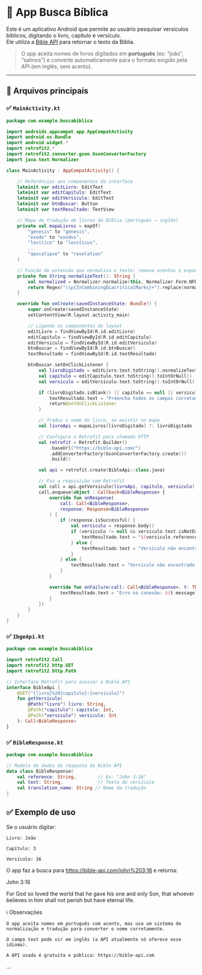 # 📖 App Busca Bíblica

Este é um aplicativo Android que permite ao usuário pesquisar versículos bíblicos, digitando o livro, capítulo e versículo.  
Ele utiliza a [Bible API](https://bible-api.com/) para retornar o texto da Bíblia.

> O app aceita nomes de livros digitados em **português** (ex: “joão”, “salmos”) e converte automaticamente para o formato exigido pela API (em inglês, sem acento).

---

## 📂 Arquivos principais

### ✅ `MainActivity.kt`

```kotlin
package com.example.buscabiblica

import androidx.appcompat.app.AppCompatActivity
import android.os.Bundle
import android.widget.*
import retrofit2.*
import retrofit2.converter.gson.GsonConverterFactory
import java.text.Normalizer

class MainActivity : AppCompatActivity() {

    // Referências aos componentes da interface
    lateinit var editLivro: EditText
    lateinit var editCapitulo: EditText
    lateinit var editVersiculo: EditText
    lateinit var btnBuscar: Button
    lateinit var textResultado: TextView

    // Mapa de tradução de livros da Bíblia (português → inglês)
    private val mapaLivros = mapOf(
        "genesis" to "genesis",
        "exodo" to "exodus",
        "levitico" to "leviticus",
        ...
        "apocalipse" to "revelation"
    )

    // Função de extensão que normaliza o texto: remove acentos e espaços
    private fun String.normalizeText(): String {
        val normalized = Normalizer.normalize(this, Normalizer.Form.NFD)
        return Regex("\\p{InCombiningDiacriticalMarks}+").replace(normalized, "").lowercase().trim()
    }

    override fun onCreate(savedInstanceState: Bundle?) {
        super.onCreate(savedInstanceState)
        setContentView(R.layout.activity_main)

        // Ligando os componentes do layout
        editLivro = findViewById(R.id.editLivro)
        editCapitulo = findViewById(R.id.editCapitulo)
        editVersiculo = findViewById(R.id.editVersiculo)
        btnBuscar = findViewById(R.id.btnBuscar)
        textResultado = findViewById(R.id.textResultado)

        btnBuscar.setOnClickListener {
            val livroDigitado = editLivro.text.toString().normalizeText()
            val capitulo = editCapitulo.text.toString().toIntOrNull()
            val versiculo = editVersiculo.text.toString().toIntOrNull()

            if (livroDigitado.isBlank() || capitulo == null || versiculo == null) {
                textResultado.text = "Preencha todos os campos corretamente."
                return@setOnClickListener
            }

            // Traduz o nome do livro, se existir no mapa
            val livroApi = mapaLivros[livroDigitado] ?: livroDigitado

            // Configura o Retrofit para chamada HTTP
            val retrofit = Retrofit.Builder()
                .baseUrl("https://bible-api.com/")
                .addConverterFactory(GsonConverterFactory.create())
                .build()

            val api = retrofit.create(BibleApi::class.java)

            // Faz a requisição com Retrofit
            val call = api.getVersiculo(livroApi, capitulo, versiculo)
            call.enqueue(object : Callback<BibleResponse> {
                override fun onResponse(
                    call: Call<BibleResponse>,
                    response: Response<BibleResponse>
                ) {
                    if (response.isSuccessful) {
                        val versiculo = response.body()
                        if (versiculo != null && versiculo.text.isNotEmpty()) {
                            textResultado.text = "${versiculo.reference}\n\n${versiculo.text}"
                        } else {
                            textResultado.text = "Versículo não encontrado!"
                        }
                    } else {
                        textResultado.text = "Versículo não encontrado!"
                    }
                }

                override fun onFailure(call: Call<BibleResponse>, t: Throwable) {
                    textResultado.text = "Erro na conexão: ${t.message}"
                }
            })
        }
    }
}
```

### ✅ `IbgeApi.kt`
```kotlin
package com.example.buscabiblica

import retrofit2.Call
import retrofit2.http.GET
import retrofit2.http.Path

// Interface Retrofit para acessar a Bible API
interface BibleApi {
    @GET("{livro}%20{capitulo}:{versiculo}")
    fun getVersiculo(
        @Path("livro") livro: String,
        @Path("capitulo") capitulo: Int,
        @Path("versiculo") versiculo: Int
    ): Call<BibleResponse>
}
```
### ✅ `BibleResponse.kt`
```kotlin
package com.example.buscabiblica

// Modelo de dados da resposta da Bible API
data class BibleResponse(
    val reference: String,        // Ex: "John 3:16"
    val text: String,             // Texto do versículo
    val translation_name: String // Nome da tradução
)
```
## ✅ Exemplo de uso

Se o usuário digitar:

    Livro: João

    Capítulo: 3

    Versículo: 16

O app faz a busca para https://bible-api.com/john%203:16 e retorna:

John 3:16

For God so loved the world that he gave his one and only Son, 
that whoever believes in him shall not perish but have eternal life.

ℹ️ Observações

    O app aceita nomes em português com acento, mas usa um sistema de normalização e tradução para converter o nome corretamente.

    O campo text pode vir em inglês (a API atualmente só oferece esse idioma).

    A API usada é gratuita e pública: https://bible-api.com

...



